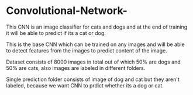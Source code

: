 # Convolutional-Network-

This CNN is an image classifier for cats and dogs and at the end of training it will be able to predict if its a cat or dog.

This is the base CNN which can be trained on any images and will be able to detect features from the images to predict content of the image.

Dataset consists of 8000 images in total out of which 50% are dogs and 50% are cats, also images are labeled in different folders.

Single prediction folder consists of image of dog and cat but they aren't labeled, because we want CNN to prdict whether its a dog or cat.
